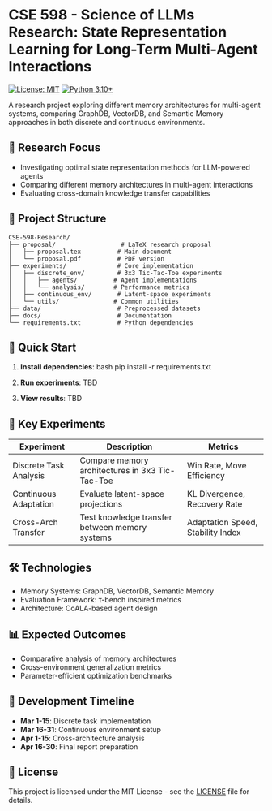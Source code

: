 # CSE 598 - Science of LLMs Research: State Representation Learning for Long-Term Multi-Agent Interactions

[![License: MIT](https://img.shields.io/badge/License-MIT-yellow.svg)](https://opensource.org/licenses/MIT)
[![Python 3.10+](https://img.shields.io/badge/python-3.10+-blue.svg)](https://www.python.org/downloads/)

A research project exploring different memory architectures for multi-agent systems, comparing GraphDB, VectorDB, and Semantic Memory approaches in both discrete and continuous environments.

## 🎯 Research Focus
- Investigating optimal state representation methods for LLM-powered agents
- Comparing different memory architectures in multi-agent interactions
- Evaluating cross-domain knowledge transfer capabilities

## 📂 Project Structure

```
CSE-598-Research/
├── proposal/                  # LaTeX research proposal
│   ├── proposal.tex          # Main document
│   └── proposal.pdf          # PDF version
├── experiments/              # Core implementation
│   ├── discrete_env/         # 3x3 Tic-Tac-Toe experiments
│   │   ├── agents/          # Agent implementations
│   │   └── analysis/        # Performance metrics
│   ├── continuous_env/       # Latent-space experiments
│   └── utils/               # Common utilities
├── data/                     # Preprocessed datasets
├── docs/                     # Documentation
└── requirements.txt          # Python dependencies
```

## 🚀 Quick Start

1. **Install dependencies**:
bash
pip install -r requirements.txt

2. **Run experiments**:
TBD

3. **View results**:
TBD

## 🔬 Key Experiments

| Experiment | Description | Metrics |
|------------|-------------|---------|
| Discrete Task Analysis | Compare memory architectures in 3x3 Tic-Tac-Toe | Win Rate, Move Efficiency |
| Continuous Adaptation | Evaluate latent-space projections | KL Divergence, Recovery Rate |
| Cross-Arch Transfer | Test knowledge transfer between memory systems | Adaptation Speed, Stability Index |

## 🛠 Technologies
- Memory Systems: GraphDB, VectorDB, Semantic Memory
- Evaluation Framework: τ-bench inspired metrics
- Architecture: CoALA-based agent design

## 📊 Expected Outcomes
- Comparative analysis of memory architectures
- Cross-environment generalization metrics
- Parameter-efficient optimization benchmarks

## 📅 Development Timeline

- **Mar 1-15**: Discrete task implementation
- **Mar 16-31**: Continuous environment setup
- **Apr 1-15**: Cross-architecture analysis
- **Apr 16-30**: Final report preparation

## 📜 License

This project is licensed under the MIT License - see the [LICENSE](LICENSE) file for details.
